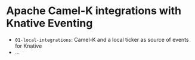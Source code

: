 # Apache Camel-K integrations with Knative Eventing

* `01-local-integrations`: Camel-K and a local ticker as source of events for Knative
* ...

